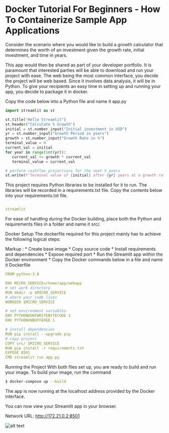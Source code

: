 Docker Tutorial For Beginners - How To Containerize Sample App  Applications
===


Consider the scenario where you would like to build a growth calculator that determines the worth of an investment given the growth rate, initial investment, and time in years.

This app would then be shared as part of your developer portfolio. It is paramount that interested parties will be able to download and run your project with ease. The web being the most common interface, you decide the project will be web based. Since it involves data analysis, it will be in Python. To give your recipients an easy time in setting up and running your app, you decide to package it in docker.

Copy the code below into a Python file and name it app.py


```python
import streamlit as st

st.title("Hello Streamlit")
st.header("Calculate % Growth")
initial = st.number_input("Initial investment in USD")
yr = st.number_input("Growth Period in years")
growth = st.number_input("Growth Rate in %")
terminal_value = 0
current_val = initial
for year in range(int(yr)):
   current_val += growth * current_val
   terminal_value = current_val

# perform cashflow projections for the next 5 years
st.write(f'Terminal value of {initial} after {yr} years at a growth rate of {growth} is {terminal_value}')

```


This project requires Python libraries to be installed for it to run. The libraries will be recorded in a requirements.txt file. Copy the contents below into your requirements.txt file.

```yaml

streamlit

```


For ease of handling during the Docker building, place both the Python and requirements files in a folder and name it src/.

Docker Setup
The dockerfile required for this project mainly has to achieve the following logical steps:


 Markup : * Create base image
          * Copy source code
          * Install requirements and dependencies
          * Expose required port
          * Run the Streamlit app within the Docker environment
          * Copy the Docker commands below in a file and name it Dockerfile


```yaml
FROM python:3.8

ENV MICRO_SERVICE=/home/app/webapp
# set work directory
RUN mkdir -p $MICRO_SERVICE
# where your code lives
WORKDIR $MICRO_SERVICE

# set environment variables
ENV PYTHONDONTWRITEBYTECODE 1
ENV PYTHONUNBUFFERED 1

# install dependencies
RUN pip install --upgrade pip
# copy project
COPY src/ $MICRO_SERVICE
RUN pip install -r requirements.txt
EXPOSE 8501
CMD streamlit run app.py
```


Running the Project
With both files set up, you are ready to build and run your image. To build your image, run the command

```bash
$ docker-compose up --build
```


The app is now running at the localhost address provided by the Docker interface.

You can now view your Streamlit app in your browser.

Network URL: http://172.21.0.2:8501

![alt text](https://github.com/akkaoui-abdou/streamlit-framework-app/tree/main/src/image/streamlit.png)


